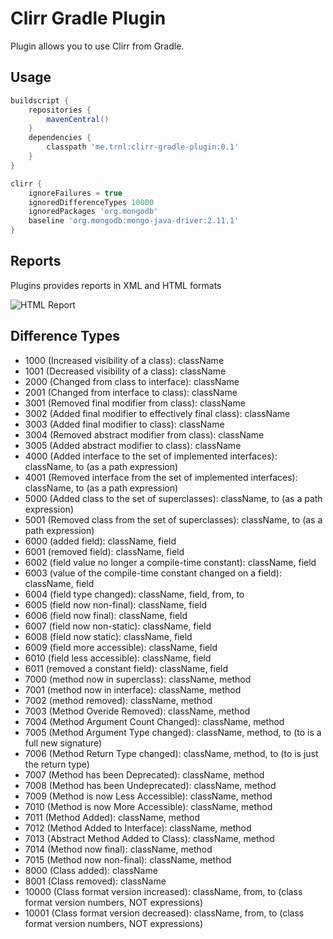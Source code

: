 Clirr Gradle Plugin
===================

Plugin allows you to use Clirr from Gradle.

Usage
-----

```groovy
buildscript {
    repositories {
        mavenCentral()
    }
    dependencies {
        classpath 'me.trnl:clirr-gradle-plugin:0.1'
    }
}

clirr {
    ignoreFailures = true
    ignoredDifferenceTypes 10000
    ignoredPackages 'org.mongodb'
    baseline 'org.mongodb:mongo-java-driver:2.11.1'
}
```

Reports
-------
Plugins provides reports in XML and HTML formats

![HTML Report](http://f.cl.ly/items/1A0r1J3O2G1a0z421Q29/Image%202013.06.07%203%3A19%3A46%20PM.png)

Difference Types
----------------

- 1000 (Increased visibility of a class): className
- 1001 (Decreased visibility of a class): className
- 2000 (Changed from class to interface): className
- 2001 (Changed from interface to class): className
- 3001 (Removed final modifier from class): className
- 3002 (Added final modifier to effectively final class): className
- 3003 (Added final modifier to class): className
- 3004 (Removed abstract modifier from class): className
- 3005 (Added abstract modifier to class): className
- 4000 (Added interface to the set of implemented interfaces): className, to (as a path expression)
- 4001 (Removed interface from the set of implemented interfaces): className, to (as a path expression)
- 5000 (Added class to the set of superclasses): className, to (as a path expression)
- 5001 (Removed class from the set of superclasses): className, to (as a path expression)
- 6000 (added field): className, field
- 6001 (removed field): className, field
- 6002 (field value no longer a compile-time constant): className, field
- 6003 (value of the compile-time constant changed on a field): className, field
- 6004 (field type changed): className, field, from, to
- 6005 (field now non-final): className, field
- 6006 (field now final): className, field
- 6007 (field now non-static): className, field
- 6008 (field now static): className, field
- 6009 (field more accessible): className, field
- 6010 (field less accessible): className, field
- 6011 (removed a constant field): className, field
- 7000 (method now in superclass): className, method
- 7001 (method now in interface): className, method
- 7002 (method removed): className, method
- 7003 (Method Overide Removed): className, method
- 7004 (Method Argument Count Changed): className, method
- 7005 (Method Argument Type changed): className, method, to (to is a full new signature)
- 7006 (Method Return Type changed): className, method, to (to is just the return type)
- 7007 (Method has been Deprecated): className, method
- 7008 (Method has been Undeprecated): className, method
- 7009 (Method is now Less Accessible): className, method
- 7010 (Method is now More Accessible): className, method
- 7011 (Method Added): className, method
- 7012 (Method Added to Interface): className, method
- 7013 (Abstract Method Added to Class): className, method
- 7014 (Method now final): className, method
- 7015 (Method now non-final): className, method
- 8000 (Class added): className
- 8001 (Class removed): className
- 10000 (Class format version increased): className, from, to (class format version numbers, NOT expressions)
- 10001 (Class format version decreased): className, from, to (class format version numbers, NOT expressions)


